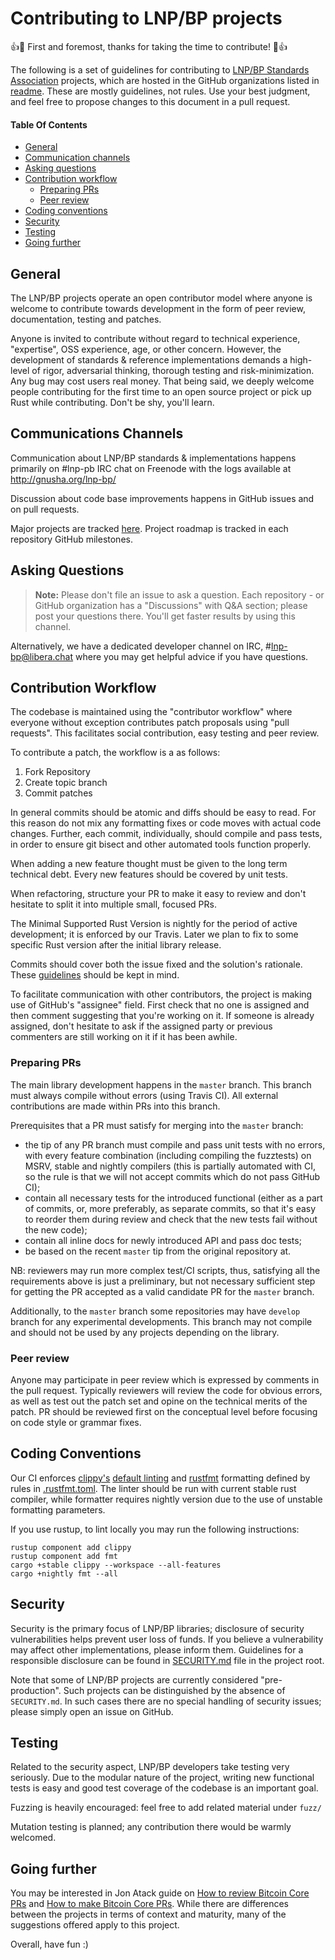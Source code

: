 Contributing to LNP/BP projects
===============================

:+1::tada: 
First and foremost, thanks for taking the time to contribute!
:tada::+1:

The following is a set of guidelines for contributing to [LNP/BP Standards
Association](https://lnp-bp.org) projects, which are hosted in the GitHub
organizations listed in [readme](https://github.com/LNP-BP#Working-groups).
These are mostly guidelines, not rules. Use your best judgment, and feel free to
propose changes to this document in a pull request.

#### Table Of Contents
- [General](#general)
- [Communication channels](#communication-channels)
- [Asking questions](#asking-questions)
- [Contribution workflow](#contribution-workflow)
    * [Preparing PRs](#preparing-prs)
    * [Peer review](#peer-review)
- [Coding conventions](#coding-conventions)
- [Security](#security)
- [Testing](#testing)
- [Going further](#going-further)


General
-------
The LNP/BP projects operate an open contributor model where anyone is welcome to 
contribute towards development in the form of peer review, documentation, 
testing and patches.

Anyone is invited to contribute without regard to technical experience, 
"expertise", OSS experience, age, or other concern. However, the development of 
standards & reference implementations demands a high-level of rigor, adversarial 
thinking, thorough testing and risk-minimization. Any bug may cost users real 
money. That being said, we deeply welcome people contributing for the first time 
to an open source project or pick up Rust while contributing. Don't be shy, 
you'll learn.

Communications Channels
-----------------------
Communication about LNP/BP standards & implementations happens primarily 
on #lnp-pb IRC chat on Freenode with the logs available at 
<http://gnusha.org/lnp-bp/>

Discussion about code base improvements happens in GitHub issues and on pull
requests.

Major projects are tracked [here](https://github.com/orgs/LNP-BP/projects).
Project roadmap is tracked in each repository GitHub milestones.

Asking Questions
----------------
> **Note:** Please don't file an issue to ask a question. Each repository - or
> GitHub organization has a "Discussions" with Q&A section; please post your 
> questions there. You'll get faster results by using this channel.

Alternatively, we have a dedicated developer channel on IRC, #lnp-bp@libera.chat
where you may get helpful advice if you have questions.

Contribution Workflow
---------------------
The codebase is maintained using the "contributor workflow" where everyone
without exception contributes patch proposals using "pull requests". This
facilitates social contribution, easy testing and peer review.

To contribute a patch, the workflow is a as follows:

  1. Fork Repository
  2. Create topic branch
  3. Commit patches

In general commits should be atomic and diffs should be easy to read. For this 
reason do not mix any formatting fixes or code moves with actual code changes. 
Further, each commit, individually, should compile and pass tests, in order to 
ensure git bisect and other automated tools function properly.

When adding a new feature thought must be given to the long term technical debt. 
Every new features should be covered by unit tests.

When refactoring, structure your PR to make it easy to review and don't hesitate
to split it into multiple small, focused PRs.

The Minimal Supported Rust Version is nightly for the period of active 
development; it is enforced by our Travis. Later we plan to fix to some specific 
Rust version after the initial library release.

Commits should cover both the issue fixed and the solution's rationale.
These [guidelines](https://chris.beams.io/posts/git-commit/) should be kept in 
mind.

To facilitate communication with other contributors, the project is making use 
of GitHub's "assignee" field. First check that no one is assigned and then 
comment suggesting that you're working on it. If someone is already assigned, 
don't hesitate to ask if the assigned party or previous commenters are still 
working on it if it has been awhile.

### Preparing PRs

The main library development happens in the `master` branch. This branch must 
always compile without errors (using Travis CI). All external contributions are 
made within PRs into this branch.

Prerequisites that a PR must satisfy for merging into the `master` branch:
* the tip of any PR branch must compile and pass unit tests with no errors, with
  every feature combination (including compiling the fuzztests) on MSRV, stable
  and nightly compilers (this is partially automated with CI, so the rule
  is that we will not accept commits which do not pass GitHub CI);
* contain all necessary tests for the introduced functional (either as a part of
  commits, or, more preferably, as separate commits, so that it's easy to
  reorder them during review and check that the new tests fail without the new
  code);
* contain all inline docs for newly introduced API and pass doc tests;
* be based on the recent `master` tip from the original repository at.

NB: reviewers may run more complex test/CI scripts, thus, satisfying all the
requirements above is just a preliminary, but not necessary sufficient step for
getting the PR accepted as a valid candidate PR for the `master` branch.

Additionally, to the `master` branch some repositories may have `develop` branch
for any experimental developments. This branch may not compile and should not be
used by any projects depending on the library.

### Peer review

Anyone may participate in peer review which is expressed by comments in the pull
request. Typically reviewers will review the code for obvious errors, as well as
test out the patch set and opine on the technical merits of the patch. PR should
be reviewed first on the conceptual level before focusing on code style or 
grammar fixes.

Coding Conventions
------------------
Our CI enforces [clippy's](https://github.com/rust-lang/rust-clippy) 
[default linting](https://rust-lang.github.io/rust-clippy/rust-1.52.0/index.html)
and [rustfmt](https://github.com/rust-lang/rustfmt) formatting defined by rules
in [.rustfmt.toml](./.rustfmt.toml). The linter should be run with current 
stable rust compiler, while formatter requires nightly version due to the use of
unstable formatting parameters.

If you use rustup, to lint locally you may run the following instructions:

```console
rustup component add clippy
rustup component add fmt
cargo +stable clippy --workspace --all-features
cargo +nightly fmt --all
```

Security
--------
Security is the primary focus of LNP/BP libraries; disclosure of security 
vulnerabilities helps prevent user loss of funds. If you believe a vulnerability 
may affect other implementations, please inform them. Guidelines for a 
responsible disclosure can be found in [SECURITY.md](./SECURITY.md) file in the
project root.

Note that some of LNP/BP projects are currently considered "pre-production".
Such projects can be distinguished by the absence of `SECURITY.md`. In such 
cases there are no special handling of security issues; please simply open 
an issue on GitHub.

Testing
-------
Related to the security aspect, LNP/BP developers take testing very seriously. 
Due to the modular nature of the project, writing new functional tests is easy 
and good test coverage of the codebase is an important goal.

Fuzzing is heavily encouraged: feel free to add related material under `fuzz/`

Mutation testing is planned; any contribution there would be warmly welcomed.

Going further
-------------
You may be interested in Jon Atack guide on 
[How to review Bitcoin Core PRs][Review] and [How to make Bitcoin Core PRs][PR].
While there are differences between the projects in terms of context and 
maturity, many of the suggestions offered apply to this project.

Overall, have fun :)

[Review]: https://github.com/jonatack/bitcoin-development/blob/master/how-to-review-bitcoin-core-prs.md
[PR]: https://github.com/jonatack/bitcoin-development/blob/master/how-to-make-bitcoin-core-prs.md
